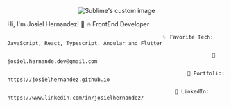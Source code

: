 
<p align="center">
  <img src="https://github.com/waldyr/Sublime-Installer/blob/master/sublime_text.png?raw=true" alt="Sublime's custom image"/>
</p>
                                                                        Hi, I'm Josiel Hernandez! 👋
                                                                          🔥 FrontEnd Developer
                                                                          
                                                      ✨ Favorite Tech: JavaScript, React, Typescript. Angular and Flutter

                                                                      📧 josiel.hernande.dev@gmail.com

                                                              🎨 Portfolio: https://josielhernandez.github.io

                                                          💼 LinkedIn: https://www.linkedin.com/in/josielhernandez/

<!---
JosielHernandezDev/JosielHernandezDev is a ✨ special ✨ repository because its `README.md` (this file) appears on your GitHub profile.
You can click the Preview link to take a look at your changes.
--->
